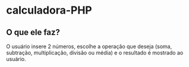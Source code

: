 # calculadora-PHP
## O que ele faz?
O usuário insere 2 números, escolhe a operação que deseja (soma, subtração, multiplicação, divisão ou média) e o resultado é mostrado ao usuário.

